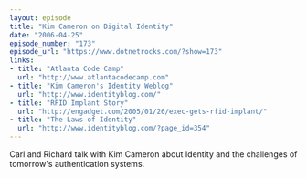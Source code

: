 ```yaml
---
layout: episode
title: "Kim Cameron on Digital Identity"
date: "2006-04-25"
episode_number: "173"
episode_url: "https://www.dotnetrocks.com/?show=173"
links:
- title: "Atlanta Code Camp"
  url: "http://www.atlantacodecamp.com"
- title: "Kim Cameron's Identity Weblog"
  url: "http://www.identityblog.com/"
- title: "RFID Implant Story"
  url: "http://engadget.com/2005/01/26/exec-gets-rfid-implant/"
- title: "The Laws of Identity"
  url: "http://www.identityblog.com/?page_id=354"
---
```


Carl and Richard talk with Kim Cameron about Identity and the challenges of tomorrow's authentication systems.
